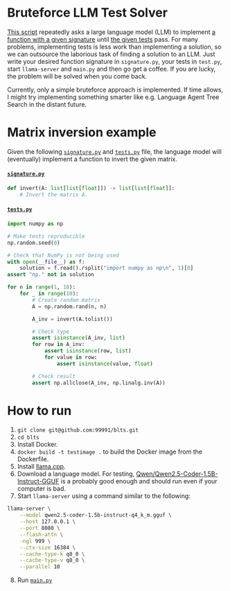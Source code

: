 # Bruteforce LLM Test Solver

[This script](https://github.com/99991/blts/blob/main/main.py) repeatedly asks a large language model (LLM) to implement [a function with a given signature](https://github.com/99991/blts/blob/main/signature.py) until [the given tests](https://github.com/99991/blts/blob/main/tests.py) pass.
For many problems, implementing tests is less work than implementing a solution, so we can outsource the laborious task of finding a solution to an LLM.
Just write your desired function signature in `signature.py`, your tests in `test.py`, start `llama-server` and `main.py` and then go get a coffee. If you are lucky, the problem will be solved when you come back.

Currently, only a simple bruteforce approach is implemented. If time allows, I might try implementing something smarter like e.g. Language Agent Tree Search in the distant future.

# Matrix inversion example

Given the following [`signature.py`](https://github.com/99991/blts/blob/main/signature.py) and [`tests.py`](https://github.com/99991/blts/blob/main/tests.py) file, the language model will (eventually) implement a function to invert the given matrix.

#### [`signature.py`](https://github.com/99991/blts/blob/main/signature.py)

```python
def invert(A: list[list[float]]) -> list[list[float]]:
    # Invert the matrix A.
```

#### [`tests.py`](https://github.com/99991/blts/blob/main/tests.py)

```python
import numpy as np

# Make tests reproducible
np.random.seed(0)

# Check that NumPy is not being used
with open(__file__) as f:
    solution = f.read().rsplit("import numpy as np\n", 1)[0]
assert "np." not in solution

for n in range(1, 10):
    for _ in range(10):
        # Create random matrix
        A = np.random.rand(n, n)

        A_inv = invert(A.tolist())

        # Check type
        assert isinstance(A_inv, list)
        for row in A_inv:
            assert isinstance(row, list)
            for value in row:
                assert isinstance(value, float)

        # Check result
        assert np.allclose(A_inv, np.linalg.inv(A))
```

# How to run

1. `git clone git@github.com:99991/blts.git`
2. `cd blts`
3. Install Docker.
4. `docker build -t testimage .` to build the Docker image from the Dockerfile.
5. Install [llama.cpp](https://github.com/ggerganov/llama.cpp).
6. Download a language model. For testing, [Qwen/Qwen2.5-Coder-1.5B-Instruct-GGUF](https://huggingface.co/Qwen/Qwen2.5-Coder-1.5B-Instruct-GGUF/blob/main/qwen2.5-coder-1.5b-instruct-q4_k_m.gguf) is a probably good enough and should run even if your computer is bad.
7. Start `llama-server` using a command similar to the following:

```bash
llama-server \
    --model qwen2.5-coder-1.5b-instruct-q4_k_m.gguf \
    --host 127.0.0.1 \
    --port 8080 \
    --flash-attn \
    -ngl 999 \
    --ctx-size 16384 \
    --cache-type-k q8_0 \
    --cache-type-v q8_0 \
    --parallel 10
```

8. Run [`main.py`](https://github.com/99991/blts/blob/main/main.py)
